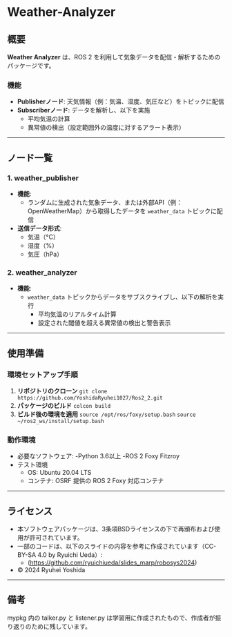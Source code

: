 # Weather-Analyzer

## 概要
**Weather Analyzer** は、ROS 2 を利用して気象データを配信・解析するためのパッケージです。

### 機能
- **Publisherノード**: 天気情報（例：気温、湿度、気圧など）をトピックに配信
- **Subscriberノード**: データを解析し、以下を実施
  - 平均気温の計算
  - 異常値の検出（設定範囲外の温度に対するアラート表示）

---

## ノード一覧

### 1. **weather_publisher**
- **機能**:
  - ランダムに生成された気象データ、または外部API（例：OpenWeatherMap）から取得したデータを `weather_data` トピックに配信
- **送信データ形式**:
  - 気温（°C）
  - 湿度（%）
  - 気圧（hPa）

### 2. **weather_analyzer**
- **機能**:
  - `weather_data` トピックからデータをサブスクライブし、以下の解析を実行
    - 平均気温のリアルタイム計算
    - 設定された閾値を超える異常値の検出と警告表示

---

## 使用準備

### 環境セットアップ手順
1. **リポジトリのクローン**  ```git clone https://github.com/YoshidaRyuhei1027/Ros2_2.git```
2. **パッケージのビルド**
   ```colcon build```
3. **ビルド後の環境を適用**
   ```source /opt/ros/foxy/setup.bash```
   ```source ~/ros2_ws/install/setup.bash```

### 動作環境 ###
- 必要なソフトウェア:
  -Python 3.6以上
  -ROS 2 Foxy Fitzroy
- テスト環境
  - OS: Ubuntu 20.04 LTS
  - コンテナ: OSRF 提供の ROS 2 Foxy 対応コンテナ

---

## ライセンス ##
- 本ソフトウェアパッケージは、3条項BSDライセンスの下で再頒布および使用が許可されています。
- 一部のコードは、以下のスライドの内容を参考に作成されています（CC-BY-SA 4.0 by Ryuichi Ueda）:
  - (https://github.com/ryuichiueda/slides_marp/robosys2024)
- © 2024 Ryuhei Yoshida

---

## 備考 ##
mypkg 内の talker.py と listener.py は学習用に作成されたもので、作成者が振り返りのために残しています。




